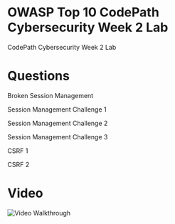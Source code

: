 # OWASP Top 10 CodePath Cybersecurity Week 2 Lab
CodePath Cybersecurity Week 2 Lab
# Questions
Broken Session Management

Session Management Challenge 1

Session Management Challenge 2

Session Management Challenge 3

CSRF 1

CSRF 2


# Video
<blockquote class="imgur-embed-pub" lang="en" data-id="a/k6bf4J1" data-context="false" ><a href="//imgur.com/a/k6bf4J1"></a></blockquote><script async src="//s.imgur.com/min/embed.js" charset="utf-8"></script>
<img src='https://i.imgur.com/a/SHsruGm' title='Video Walkthrough' width='' alt='Video Walkthrough' />

